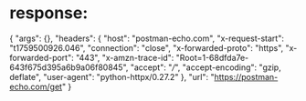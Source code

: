 # response:

{
    "args": {},
    "headers": {
        "host": "postman-echo.com",
        "x-request-start": "t1759500926.046",
        "connection": "close",
        "x-forwarded-proto": "https",
        "x-forwarded-port": "443",
        "x-amzn-trace-id": "Root=1-68dfda7e-643f675d395a6b9a06f80845",
        "accept": "*/*",
        "accept-encoding": "gzip, deflate",
        "user-agent": "python-httpx/0.27.2"
    },
    "url": "https://postman-echo.com/get"
}
